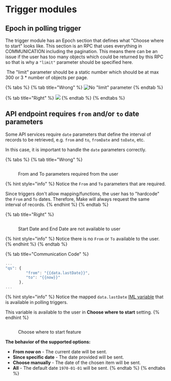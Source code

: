 # Trigger modules

## Epoch in polling trigger

The trigger module has an Epoch section that defines what "Choose where to start" looks like. This section is an RPC that uses everything in COMMUNICATION including the pagination. This means there can be an issue if the user has too many objects which could be returned by this RPC so that is why a `"limit"` parameter should be specified here.

‌ The "limit" parameter should be a static number which should be at max 300 or 3 \* number of objects per page.

{% tabs %}
{% tab title="Wrong" %}
![No "limit" parameter](../.gitbook/assets/integromatTriggerEpochWrong.png)
{% endtab %}

{% tab title="Right" %}
![](../.gitbook/assets/integromatTriggerEpochRight.png)
{% endtab %}
{% endtabs %}

## API endpoint requires `from` and/or `to` date parameters

Some API services require `date` parameters that define the interval of records to be retrieved, e.g. `from` and `to`, `fromDate` and `toDate`, etc.

In this case, it is important to handle the `date` parameters correctly.

{% tabs %}
{% tab title="Wrong" %}
<figure><img src="../.gitbook/assets/Screenshot 2023-06-22 at 15.33.27.png" alt=""><figcaption><p>From and To parameters required from the user</p></figcaption></figure>

{% hint style="info" %}
Notice the `From` and `To` parameters that are required.

Since triggers don't allow mapping/functions, the user has to "hardcode" the `From` and `To` dates. Therefore, Make will always request the same interval of records.
{% endhint %}
{% endtab %}

{% tab title="Right" %}
<figure><img src="../.gitbook/assets/Screenshot 2023-06-22 at 13.24.37.png" alt=""><figcaption><p>Start Date and End Date are not available to user</p></figcaption></figure>

{% hint style="info" %}
Notice there is no `From` or `To` available to the user.
{% endhint %}
{% endtab %}

{% tab title="Communication Code" %}
```javascript
...
"qs": {
         "from": "{{data.lastDate}}",
         "to": "{{now}}"
      },
...

```

{% hint style="info" %}
Notice  the mapped `data.lastDate` [IML variable](https://docs.integromat.com/apps/app-structure/modules/trigger#available-iml-variables) that is available in polling triggers.&#x20;

This variable is available to the user in **Choose where to start** setting.
{% endhint %}

<figure><img src="../.gitbook/assets/Screenshot 2023-06-22 at 13.41.16 (1).png" alt=""><figcaption><p>Choose where to start feature</p></figcaption></figure>

**The behavior of the supported options:**

* **From now on** - The current date will be sent.
* **Since specific date** - The date provided will be sent.
* **Choose manually** - The date of the chosen item will be sent.
* **All** - The default date `1970-01-01` will be sent.
{% endtab %}
{% endtabs %}

